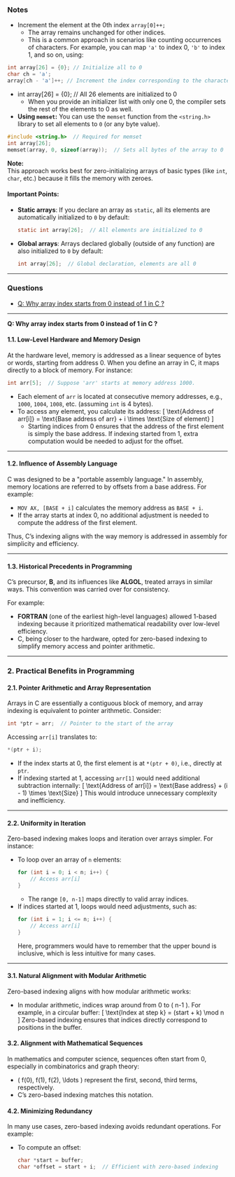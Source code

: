 ### Notes
- Increment the element at the 0th index `array[0]++;`
    - The array remains unchanged for other indices.
    - This is a common approach in scenarios like counting occurrences of characters. For example, you can map `'a'` to index 0, `'b'` to index 1, and so on, using:
```c
int array[26] = {0}; // Initialize all to 0
char ch = 'a';
array[ch - 'a']++; // Increment the index corresponding to the character
```
- int array[26] = {0};  // All 26 elements are initialized to 0
    - When you provide an initializer list with only one 0, the compiler sets the rest of the elements to 0 as well.
- **Using `memset`:** You can use the `memset` function from the `<string.h>` library to set all elements to `0` (or any byte value).
```c
#include <string.h>  // Required for memset
int array[26];
memset(array, 0, sizeof(array));  // Sets all bytes of the array to 0
```
**Note:**  
This approach works best for zero-initializing arrays of basic types (like `int`, `char`, etc.) because it fills the memory with zeroes.
#### Important Points:
- **Static arrays**: If you declare an array as `static`, all its elements are automatically initialized to `0` by default:
  ```c
  static int array[26];  // All elements are initialized to 0
  ```
- **Global arrays**: Arrays declared globally (outside of any function) are also initialized to `0` by default:
  ```c
  int array[26];  // Global declaration, elements are all 0

---

### Questions 

- [Q: Why array index starts from 0 instead of 1 in C ?](https://github.com/M0hanrajp/c-programming/blob/b385257def2cde2da15f299ab0e7f1750288469f/programming_concepts/arrays/notes.md?plain=1#L7)

---

**Q: Why array index starts from 0 instead of 1 in C ?**

#### 1.1. **Low-Level Hardware and Memory Design**
At the hardware level, memory is addressed as a linear sequence of bytes or words, starting from address 0. When you define an array in C, it maps directly to a block of memory. For instance:
```c
int arr[5];  // Suppose 'arr' starts at memory address 1000.
```
- Each element of `arr` is located at consecutive memory addresses, e.g., `1000`, `1004`, `1008`, etc. (assuming `int` is 4 bytes).
- To access any element, you calculate its address:
  \[
  \text{Address of arr[i]} = \text{Base address of arr} + i \times \text{Size of element}
  \]
  - Starting indices from 0 ensures that the address of the first element is simply the base address. If indexing started from 1, extra computation would be needed to adjust for the offset.

---

#### 1.2. **Influence of Assembly Language**
C was designed to be a "portable assembly language." In assembly, memory locations are referred to by offsets from a base address. For example:
- `MOV AX, [BASE + i]` calculates the memory address as `BASE + i`.
- If the array starts at index 0, no additional adjustment is needed to compute the address of the first element.

Thus, C’s indexing aligns with the way memory is addressed in assembly for simplicity and efficiency.

---

#### 1.3. **Historical Precedents in Programming**
C’s precursor, **B**, and its influences like **ALGOL**, treated arrays in similar ways. This convention was carried over for consistency.

For example:
- **FORTRAN** (one of the earliest high-level languages) allowed 1-based indexing because it prioritized mathematical readability over low-level efficiency.
- C, being closer to the hardware, opted for zero-based indexing to simplify memory access and pointer arithmetic.

---

### **2. Practical Benefits in Programming**

#### 2.1. **Pointer Arithmetic and Array Representation**
Arrays in C are essentially a contiguous block of memory, and array indexing is equivalent to pointer arithmetic. Consider:
```c
int *ptr = arr;  // Pointer to the start of the array
```
Accessing `arr[i]` translates to:
```c
*(ptr + i);
```
- If the index starts at 0, the first element is at `*(ptr + 0)`, i.e., directly at `ptr`.
- If indexing started at 1, accessing `arr[1]` would need additional subtraction internally:
  \[
  \text{Address of arr[i]} = \text{Base address} + (i - 1) \times \text{Size}
  \]
  This would introduce unnecessary complexity and inefficiency.

---

#### 2.2. **Uniformity in Iteration**
Zero-based indexing makes loops and iteration over arrays simpler. For instance:
- To loop over an array of `n` elements:
  ```c
  for (int i = 0; i < n; i++) {
      // Access arr[i]
  }
  ```
  - The range `[0, n-1]` maps directly to valid array indices.
- If indices started at 1, loops would need adjustments, such as:
  ```c
  for (int i = 1; i <= n; i++) {
      // Access arr[i]
  }
  ```
  Here, programmers would have to remember that the upper bound is inclusive, which is less intuitive for many cases.

---

#### 3.1. **Natural Alignment with Modular Arithmetic**
Zero-based indexing aligns with how modular arithmetic works:
- In modular arithmetic, indices wrap around from 0 to \( n-1 \). For example, in a circular buffer:
  \[
  \text{Index at step k} = (start + k) \mod n
  \]
  Zero-based indexing ensures that indices directly correspond to positions in the buffer.

#### 3.2. **Alignment with Mathematical Sequences**
In mathematics and computer science, sequences often start from 0, especially in combinatorics and graph theory:
- \( f(0), f(1), f(2), \ldots \) represent the first, second, third terms, respectively.
- C’s zero-based indexing matches this notation.

#### 4.2. **Minimizing Redundancy**
In many use cases, zero-based indexing avoids redundant operations. For example:
- To compute an offset:
  ```c
  char *start = buffer;
  char *offset = start + i;  // Efficient with zero-based indexing
  ```

